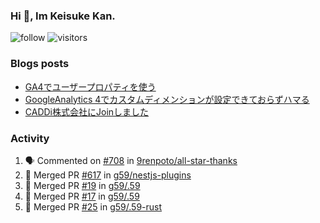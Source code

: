 ### Hi 👋, Im Keisuke Kan.

<!--
**9renpoto/9renpoto** is a ✨ _special_ ✨ repository because its `README.md` (this file) appears on your GitHub profile.

Here are some ideas to get you started:

- 🔭 I’m currently working on ...
- 🌱 I’m currently learning ...
- 👯 I’m looking to collaborate on ...
- 🤔 I’m looking for help with ...
- 💬 Ask me about ...
- 📫 How to reach me: ...
- 😄 Pronouns: ...
- ⚡ Fun fact: ...
-->

![follow](https://img.shields.io/github/followers/9renpoto?label=Follow&style=social)
![visitors](https://komarev.com/ghpvc/?username=9renpoto&label=Profile%20views&color=0e75b6&style=flat)

### Blogs posts

<!-- BLOG-POST-LIST:START -->
- [GA4でユーザープロパティを使う](https://9renpoto.dev/2021/02/21/google-analytics-4-user-properties/)
- [GoogleAnalytics 4でカスタムディメンションが設定できておらずハマる](https://9renpoto.dev/2021/02/13/google-analytics-4/)
- [CADDi株式会社にJoinしました](https://9renpoto.dev/2020/12/05/join/)
<!-- BLOG-POST-LIST:END -->

### Activity

<!--START_SECTION:activity-->
1. 🗣 Commented on [#708](https://github.com/9renpoto/all-star-thanks/issues/708) in [9renpoto/all-star-thanks](https://github.com/9renpoto/all-star-thanks)
2. 🎉 Merged PR [#617](https://github.com/g59/nestjs-plugins/pull/617) in [g59/nestjs-plugins](https://github.com/g59/nestjs-plugins)
3. 🎉 Merged PR [#19](https://github.com/g59/.59/pull/19) in [g59/.59](https://github.com/g59/.59)
4. 🎉 Merged PR [#17](https://github.com/g59/.59/pull/17) in [g59/.59](https://github.com/g59/.59)
5. 🎉 Merged PR [#25](https://github.com/g59/.59-rust/pull/25) in [g59/.59-rust](https://github.com/g59/.59-rust)
<!--END_SECTION:activity-->

<!--START_SECTION:waka-->
<!--END_SECTION:waka-->